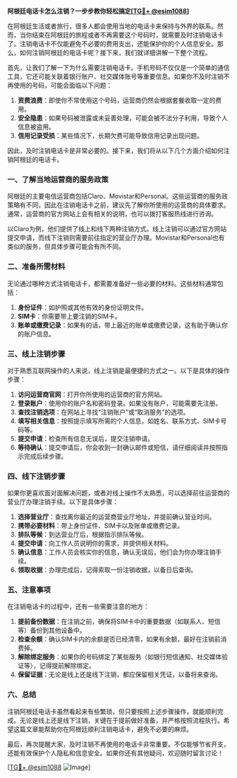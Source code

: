**阿根廷电话卡怎么注销？一步步教你轻松搞定[[TG💪+ @esim1088](https://t.me/s/esim1088)]**

在阿根廷生活或者旅行，很多人都会使用当地的电话卡来保持与外界的联系。然而，当你结束在阿根廷的旅程或者不再需要这个号码时，就需要及时注销电话卡了。注销电话卡不仅能避免不必要的费用支出，还能保护你的个人信息安全。那么，如何注销阿根廷的电话卡呢？接下来，我们就详细讲解一下整个流程。

首先，让我们了解一下为什么需要注销电话卡。手机号码不仅仅是一个简单的通信工具，它还可能关联着银行账户、社交媒体账号等重要信息。如果你不及时注销不再使用的号码，可能会面临以下问题：

1. **资费浪费**：即使你不常使用这个号码，运营商仍然会根据套餐收取一定的费用。
2. **安全隐患**：如果号码被泄露或未妥善处理，可能会被不法分子利用，导致个人信息被盗用。
3. **信用记录受损**：某些情况下，长期欠费可能导致信用记录出现问题。

因此，及时注销电话卡是非常必要的。接下来，我们将从以下几个方面介绍如何注销阿根廷的电话卡。

### 一、了解当地运营商的服务政策

阿根廷的主要电信运营商包括Claro、Movistar和Personal。这些运营商的服务政策略有不同，因此在注销电话卡之前，建议先了解你所使用的运营商的具体要求。通常，运营商的官方网站上会有相关的说明，也可以拨打客服热线进行咨询。

以Claro为例，他们提供了线上和线下两种注销方式。线上注销可以通过官方网站提交申请，而线下注销则需要前往指定的营业厅办理。Movistar和Personal也有类似的服务，但具体步骤可能会有所不同。

### 二、准备所需材料

无论通过哪种方式注销电话卡，都需要准备好一些必要的材料。这些材料通常包括：

1. **身份证件**：如护照或其他有效的身份证明文件。
2. **SIM卡**：你需要带上要注销的SIM卡。
3. **账单或缴费记录**：如果有的话，带上最近的账单或缴费记录，这有助于确认你的账户信息。

### 三、线上注销步骤

对于熟悉互联网操作的人来说，线上注销是最便捷的方式之一。以下是具体的操作步骤：

1. **访问运营商官网**：打开你所使用的运营商的官方网站。
2. **登录账户**：使用你的账户名和密码登录。如果没有账户，可能需要先注册。
3. **查找注销选项**：在网站上寻找“注销账户”或“取消服务”的选项。
4. **填写相关信息**：按照提示填写所需的个人信息，如姓名、联系方式、SIM卡号码等。
5. **提交申请**：检查所有信息无误后，提交注销申请。
6. **等待确认**：提交申请后，你会收到一封确认邮件或短信，请仔细阅读并按照指示完成后续步骤。

### 四、线下注销步骤

如果你更喜欢面对面解决问题，或者对线上操作不太熟悉，可以选择前往运营商的营业厅办理注销手续。以下是具体步骤：

1. **选择营业厅**：查找离你最近的运营商营业厅地址，并提前确认营业时间。
2. **携带必要材料**：带上身份证件、SIM卡以及账单或缴费记录。
3. **排队等候**：到达营业厅后，根据指示排队等候。
4. **提交申请**：向工作人员说明你的需求，并提供相关材料。
5. **确认信息**：工作人员会核实你的信息，确认无误后，他们会为你办理注销手续。
6. **领取收据**：办理完成后，记得索取一份注销收据，以备日后查询。

### 五、注意事项

在注销电话卡的过程中，还有一些需要注意的地方：

1. **提前备份数据**：在注销之前，确保将SIM卡中的重要数据（如联系人、短信等）备份到其他设备中。
2. **检查余额**：确认SIM卡内的余额是否已经清零，如果有余额，最好在注销前消费掉。
3. **解除绑定服务**：如果你的号码绑定了某些服务（如银行短信通知、社交媒体验证等），记得提前解除绑定。
4. **保留证据**：无论是线上还是线下注销，都应保留相关凭证，以备将来查询。

### 六、总结

注销阿根廷电话卡虽然看起来有些繁琐，但只要按照上述步骤操作，就能顺利完成。无论是线上还是线下注销，关键在于提前做好准备，并严格按照流程执行。希望这篇文章能帮助你在阿根廷顺利注销电话卡，避免不必要的麻烦。

最后，再次提醒大家，及时注销不再使用的电话卡非常重要。不仅能够节省开支，还能有效保护个人隐私和信息安全。如果你还有其他疑问，欢迎随时留言讨论！

[[TG💪+ @esim1088](https://t.me/s/esim1088) ![Image](https://i.postimg.cc/4NQfJmqS/Snipaste-2025-05-13-00-14-12.png)]